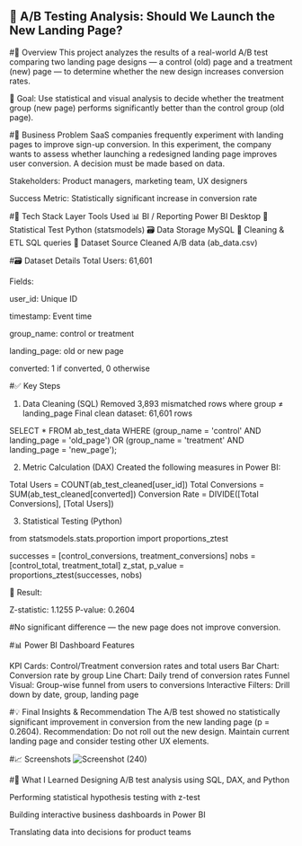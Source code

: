 ## 🧪 A/B Testing Analysis: Should We Launch the New Landing Page?

#📌 Overview
This project analyzes the results of a real-world A/B test comparing two landing page designs — a control (old) page and a treatment (new) page — to determine whether the new design increases conversion rates.

🎯 Goal: Use statistical and visual analysis to decide whether the treatment group (new page) performs significantly better than the control group (old page).

#🚀 Business Problem
SaaS companies frequently experiment with landing pages to improve sign-up conversion. In this experiment, the company wants to assess whether launching a redesigned landing page improves user conversion. A decision must be made based on data.

Stakeholders: Product managers, marketing team, UX designers

Success Metric: Statistically significant increase in conversion rate

#🧰 Tech Stack
Layer	Tools Used
📊 BI / Reporting	Power BI Desktop
🧠 Statistical Test	Python (statsmodels)
🗃️ Data Storage	MySQL
🧹 Cleaning & ETL	SQL queries
📁 Dataset Source	Cleaned A/B data (ab_data.csv)

#🗃 Dataset Details
Total Users: 61,601

Fields:

user_id: Unique ID

timestamp: Event time

group_name: control or treatment

landing_page: old or new page

converted: 1 if converted, 0 otherwise

#✅ Key Steps
1. Data Cleaning (SQL)
Removed 3,893 mismatched rows where group ≠ landing_page
Final clean dataset: 61,601 rows

SELECT * FROM ab_test_data
WHERE (group_name = 'control' AND landing_page = 'old_page')
OR (group_name = 'treatment' AND landing_page = 'new_page');
   
2. Metric Calculation (DAX)
Created the following measures in Power BI:

Total Users = COUNT(ab_test_cleaned[user_id])
Total Conversions = SUM(ab_test_cleaned[converted])
Conversion Rate = DIVIDE([Total Conversions], [Total Users])

3. Statistical Testing (Python)

from statsmodels.stats.proportion import proportions_ztest

successes = [control_conversions, treatment_conversions]
nobs = [control_total, treatment_total]
z_stat, p_value = proportions_ztest(successes, nobs)

🧪 Result:

Z-statistic: 1.1255
P-value: 0.2604

#No significant difference — the new page does not improve conversion.

#📊 Power BI Dashboard Features

KPI Cards: Control/Treatment conversion rates and total users
Bar Chart: Conversion rate by group
Line Chart: Daily trend of conversion rates
Funnel Visual: Group-wise funnel from users to conversions
Interactive Filters: Drill down by date, group, landing page

#💡 Final Insights & Recommendation
The A/B test showed no statistically significant improvement in conversion from the new landing page (p = 0.2604).
Recommendation: Do not roll out the new design. Maintain current landing page and consider testing other UX elements.

#📈 Screenshots
![Screenshot (240)](https://github.com/user-attachments/assets/d5a0e144-7d60-4482-a809-4cfda262bb8d)

#🧠 What I Learned
Designing A/B test analysis using SQL, DAX, and Python

Performing statistical hypothesis testing with z-test

Building interactive business dashboards in Power BI

Translating data into decisions for product teams
